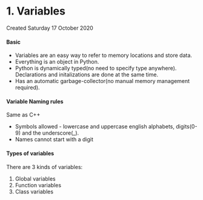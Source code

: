 # 1. Variables
Created Saturday 17 October 2020

#### Basic

* Variables are an easy way to refer to memory locations and store data.
* Everything is an object in Python.
* Python is dynamically typed(no need to specify type anywhere). Declarations and initalizations are done at the same time.
* Has an automatic garbage-collector(no manual memory management required).


#### Variable Naming rules
Same as C++

* Symbols allowed - lowercase and uppercase english alphabets, digits(0-9) and the underscore(_).
* Names cannot start with a digit


#### Types of variables
There are 3 kinds of variables:

1. Global variables
2. Function variables
3. Class variables


